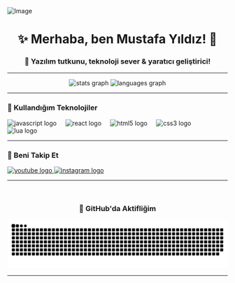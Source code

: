 <img src="[https://cdn.jsdelivr.net/gh/devicons/devicon/icons/javascript/javascript-original.svg](https://www.google.com/url?sa=i&url=https%3A%2F%2Fwww.lavanguardia.com%2Fseries%2F20151123%2F30339045292%2Fgravity-falls-final.html&psig=AOvVaw0rcrw1iVEI-kbmgTaGCKvX&ust=1746809759969000&source=images&cd=vfe&opi=89978449&ved=0CBQQjRxqFwoTCLiYks2rlI0DFQAAAAAdAAAAABAh)" alt="Image" />
<h1 align="center">✨ Merhaba, ben Mustafa Yıldız! 👋</h1>
<h3 align="center">🚀 Yazılım tutkunu, teknoloji sever & yaratıcı geliştirici!</h3>

---

<div align="center">
  <img src="https://github-readme-stats.vercel.app/api?username=MustafaYildiz05&hide_title=false&hide_rank=false&show_icons=true&include_all_commits=true&count_private=true&disable_animations=false&theme=dracula&locale=en&hide_border=false" height="150" alt="stats graph" />
  <img src="https://github-readme-stats.vercel.app/api/top-langs?username=MustafaYildiz05&locale=en&hide_title=false&layout=compact&card_width=320&langs_count=5&theme=dracula&hide_border=false" height="150" alt="languages graph" />
</div>

---

<h3>🧰 Kullandığım Teknolojiler</h3>

<div align="left">
  <img src="https://cdn.jsdelivr.net/gh/devicons/devicon/icons/javascript/javascript-original.svg" height="40" alt="javascript logo" />
  <img width="12" />
  <img src="https://cdn.jsdelivr.net/gh/devicons/devicon/icons/react/react-original.svg" height="40" alt="react logo" />
  <img width="12" />
  <img src="https://cdn.jsdelivr.net/gh/devicons/devicon/icons/html5/html5-original.svg" height="40" alt="html5 logo" />
  <img width="12" />
  <img src="https://cdn.jsdelivr.net/gh/devicons/devicon/icons/css3/css3-original.svg" height="40" alt="css3 logo" />
  <img width="12" />
  <img src="https://cdn.jsdelivr.net/gh/devicons/devicon/icons/lua/lua-original.svg" height="40" alt="lua logo" />
</div>

---

<h3>📲 Beni Takip Et</h3>

<div align="left">
  <a href="https://www.youtube.com/@BayYazilimciofficial" target="_blank">
    <img src="https://img.shields.io/static/v1?message=YouTube&logo=youtube&label=&color=FF0000&logoColor=white&labelColor=&style=for-the-badge" height="35" alt="youtube logo" />
  </a>
  <a href="https://www.instagram.com/bay.yazilimci/" target="_blank">
    <img src="https://img.shields.io/static/v1?message=Instagram&logo=instagram&label=&color=E4405F&logoColor=white&labelColor=&style=for-the-badge" height="35" alt="instagram logo" />
  </a>
</div>

---

<br clear="both" />

<h3 align="center">🐍 GitHub'da Aktifliğim</h3>

<p align="center">
  <img src="https://raw.githubusercontent.com/platane/snk/output/github-contribution-grid-snake-dark.svg" alt="Snake animation" />
</p>

---
